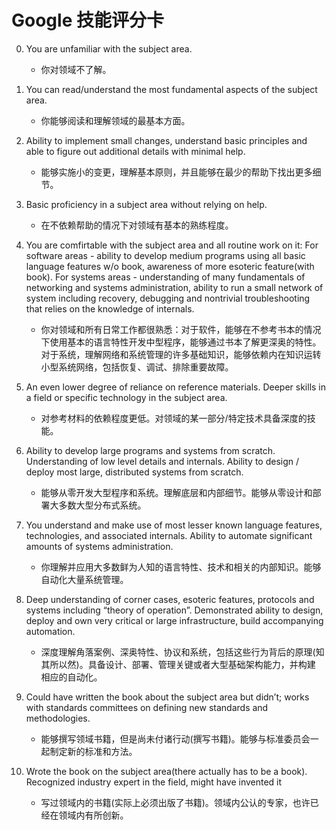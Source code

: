 # Google 技能评分卡

0. You are unfamiliar with the subject area.
    - 你对领域不了解。

1. You can read/understand the most fundamental aspects of the subject area.
    - 你能够阅读和理解领域的最基本方面。

2. Ability to implement small changes, understand basic principles and able to figure out additional details with minimal help.
    - 能够实施小的变更，理解基本原则，并且能够在最少的帮助下找出更多细节。

3. Basic proficiency in a subject area without relying on help.
    - 在不依赖帮助的情况下对领域有基本的熟练程度。

4. You are comfirtable with the subject area and all routine work on it: For software areas - ability to develop medium programs using all basic language features w/o book, awareness of more esoteric feature(with book).
For systems areas - understanding of many fundamentals of networking and systems administration, ability to run a small network of system including recovery, debugging and nontrivial troubleshooting that relies on the knowledge of internals.
    - 你对领域和所有日常工作都很熟悉：对于软件，能够在不参考书本的情况下使用基本的语言特性开发中型程序，能够通过书本了解更深奥的特性。
对于系统，理解网络和系统管理的许多基础知识，能够依赖内在知识运转小型系统网络，包括恢复、调试、排除重要故障。

5. An even lower degree of reliance on reference materials. Deeper skills in a field or specific technology in the subject area.
    - 对参考材料的依赖程度更低。对领域的某一部分/特定技术具备深度的技能。

6. Ability to develop large programs and systems from scratch. Understanding of low level details and internals. Ability to design / deploy most large, distributed systems from scratch.
    - 能够从零开发大型程序和系统。理解底层和内部细节。能够从零设计和部署大多数大型分布式系统。

7. You understand and make use of most lesser known language features, technologies, and associated internals. Ability to automate significant amounts of systems administration.
    - 你理解并应用大多数鲜为人知的语言特性、技术和相关的内部知识。能够自动化大量系统管理。

8. Deep understanding of corner cases, esoteric features, protocols and systems including “theory of operation”. Demonstrated ability to design, deploy and own very critical or large infrastructure, build accompanying automation.
    - 深度理解角落案例、深奥特性、协议和系统，包括这些行为背后的原理(知其所以然)。具备设计、部署、管理关键或者大型基础架构能力，并构建
相应的自动化。

9. Could have written the book about the subject area but didn’t; works with standards committees on defining new standards and methodologies.
    - 能够撰写领域书籍，但是尚未付诸行动(撰写书籍)。能够与标准委员会一起制定新的标准和方法。

10. Wrote the book on the subject area(there actually has to be a book). Recognized industry expert in the field, might have invented it
    - 写过领域内的书籍(实际上必须出版了书籍)。领域内公认的专家，也许已经在领域内有所创新。